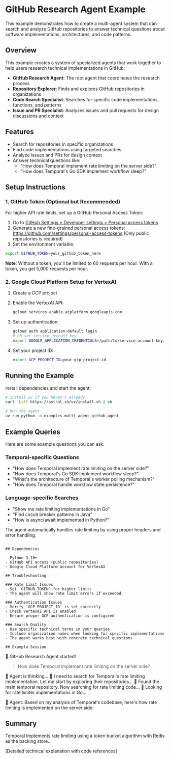 # GitHub Research Agent Example

This example demonstrates how to create a multi-agent system that can search and analyze GitHub repositories to answer technical questions about software implementations, architectures, and code patterns.

## Overview

This example creates a system of specialized agents that work together to help users research technical implementations in GitHub:

- **GitHub Research Agent**: The root agent that coordinates the research process
- **Repository Explorer**: Finds and explores GitHub repositories in organizations  
- **Code Search Specialist**: Searches for specific code implementations, functions, and patterns
- **Issue and PR Specialist**: Analyzes issues and pull requests for design discussions and context

## Features

- Search for repositories in specific organizations
- Find code implementations using targeted searches
- Analyze issues and PRs for design context
- Answer technical questions like:
  - "How does Temporal implement rate limiting on the server side?"
  - "How does Temporal's Go SDK implement workflow sleep?"

## Setup Instructions

### 1. GitHub Token (Optional but Recommended)

For higher API rate limits, set up a GitHub Personal Access Token:

1. Go to [GitHub Settings > Developer settings > Personal access tokens](https://github.com/settings/tokens)
2. Generate a new fine-grained personal access tokens: https://github.com/settings/personal-access-tokens (Only public repositories is required)
3. Set the environment variable:

```bash
export GITHUB_TOKEN=your_github_token_here
```

**Note**: Without a token, you'll be limited to 60 requests per hour. With a token, you get 5,000 requests per hour.

### 2. Google Cloud Platform Setup for VertexAI

1. Create a GCP project
2. Enable the VertexAI API:
   ```bash
   gcloud services enable aiplatform.googleapis.com
   ```

3. Set up authentication:
   ```bash
   gcloud auth application-default login
   # OR set service account key
   export GOOGLE_APPLICATION_CREDENTIALS=/path/to/service-account-key.json
   ```

4. Set your project ID:
   ```bash
   export GCP_PROJECT_ID=your-gcp-project-id
   ```

## Running the Example

Install dependencies and start the agent:

```bash
# Install uv if you haven't already
curl -LsSf https://astral.sh/uv/install.sh | sh

# Run the agent
uv run python -m examples.multi_agent_github.agent
```

## Example Queries

Here are some example questions you can ask:

### Temporal-specific Questions
- "How does Temporal implement rate limiting on the server side?"
- "How does Temporal's Go SDK implement workflow sleep?"
- "What's the architecture of Temporal's worker polling mechanism?"
- "How does Temporal handle workflow state persistence?"

### Language-specific Searches
- "Show me rate limiting implementations in Go"
- "Find circuit breaker patterns in Java"
- "How is async/await implemented in Python?"

The agent automatically handles rate limiting by using proper headers and error handling.

```

## Dependencies

- Python 3.10+
- GitHub API access (public repositories)
- Google Cloud Platform account for VertexAI

## Troubleshooting

### Rate Limit Issues
- Set `GITHUB_TOKEN` for higher limits
- The agent will show rate limit errors if exceeded

### Authentication Issues
- Verify `GCP_PROJECT_ID` is set correctly
- Check VertexAI API is enabled
- Ensure proper GCP authentication is configured

### Search Quality
- Use specific technical terms in your queries
- Include organization names when looking for specific implementations
- The agent works best with concrete technical questions

## Example Session

```
🤖 GitHub Research Agent started!

> How does Temporal implement rate limiting on the server side?

🤖 Agent is thinking...
💭 I need to search for Temporal's rate limiting implementation. Let me start by exploring their repositories...
💭 Found the main temporal repository. Now searching for rate limiting code...
💭 Looking for rate limiter implementations in Go...

🤖 Agent: Based on my analysis of Temporal's codebase, here's how rate limiting is implemented on the server side:

## Summary
Temporal implements rate limiting using a token bucket algorithm with Redis as the backing store...

[Detailed technical explanation with code references]
```